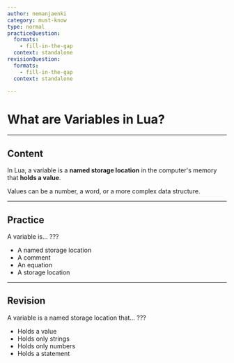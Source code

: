 ```yaml
---
author: nemanjaenki
category: must-know
type: normal
practiceQuestion:
  formats:
    - fill-in-the-gap
  context: standalone
revisionQuestion:
  formats:
    - fill-in-the-gap
  context: standalone

---
```


# What are Variables in Lua?

---

## Content

In Lua, a variable is a **named storage location** in the computer's memory that **holds a value**.

Values can be a number, a word, or a more complex data structure. 

---

## Practice

A variable is... ???

- A named storage location
- A comment
- An equation
- A storage location

---

## Revision

A variable is a named storage location that... ??? 

- Holds a value
- Holds only strings
- Holds only numbers
- Holds a statement
